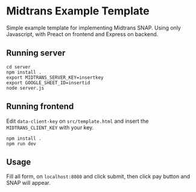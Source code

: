 # Midtrans Example Template
Simple example template for implementing Midtrans SNAP. Using only Javascript, with Preact on frontend and Express on backend.

## Running server
```
cd server
npm install .
export MIDTRANS_SERVER_KEY=insertkey
export GOOGLE_SHEET_ID=insertid
node server.js
```

## Running frontend
Edit `data-client-key` on `src/template.html` and insert the `MIDTRANS_CLIENT_KEY` with your key.
```
npm install .
npm run dev
```

## Usage
Fill all form, on `localhost:8080` and click submit, then click pay button and SNAP will appear.

